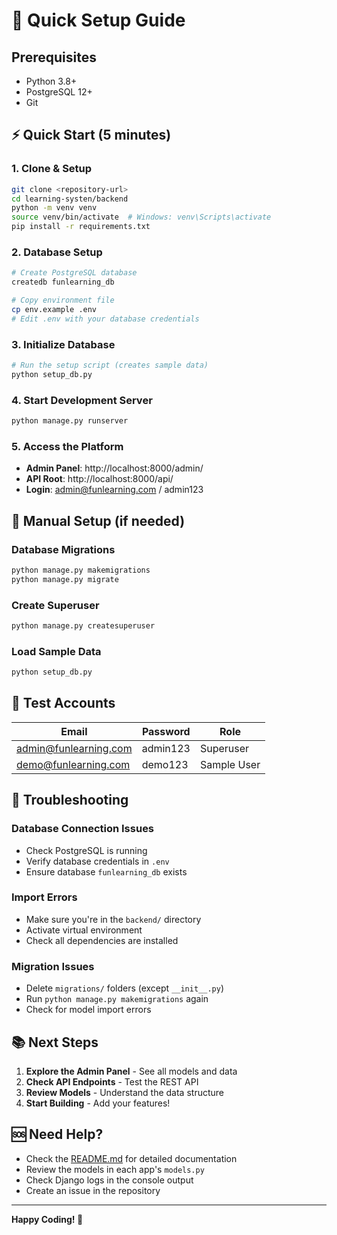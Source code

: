 # 🚀 Quick Setup Guide

## Prerequisites
- Python 3.8+
- PostgreSQL 12+
- Git

## ⚡ Quick Start (5 minutes)

### 1. Clone & Setup
```bash
git clone <repository-url>
cd learning-systen/backend
python -m venv venv
source venv/bin/activate  # Windows: venv\Scripts\activate
pip install -r requirements.txt
```

### 2. Database Setup
```bash
# Create PostgreSQL database
createdb funlearning_db

# Copy environment file
cp env.example .env
# Edit .env with your database credentials
```

### 3. Initialize Database
```bash
# Run the setup script (creates sample data)
python setup_db.py
```

### 4. Start Development Server
```bash
python manage.py runserver
```

### 5. Access the Platform
- **Admin Panel**: http://localhost:8000/admin/
- **API Root**: http://localhost:8000/api/
- **Login**: admin@funlearning.com / admin123

## 🔧 Manual Setup (if needed)

### Database Migrations
```bash
python manage.py makemigrations
python manage.py migrate
```

### Create Superuser
```bash
python manage.py createsuperuser
```

### Load Sample Data
```bash
python setup_db.py
```

## 📱 Test Accounts

| Email | Password | Role |
|-------|----------|------|
| admin@funlearning.com | admin123 | Superuser |
| demo@funlearning.com | demo123 | Sample User |

## 🐛 Troubleshooting

### Database Connection Issues
- Check PostgreSQL is running
- Verify database credentials in `.env`
- Ensure database `funlearning_db` exists

### Import Errors
- Make sure you're in the `backend/` directory
- Activate virtual environment
- Check all dependencies are installed

### Migration Issues
- Delete `migrations/` folders (except `__init__.py`)
- Run `python manage.py makemigrations` again
- Check for model import errors

## 📚 Next Steps

1. **Explore the Admin Panel** - See all models and data
2. **Check API Endpoints** - Test the REST API
3. **Review Models** - Understand the data structure
4. **Start Building** - Add your features!

## 🆘 Need Help?

- Check the [README.md](README.md) for detailed documentation
- Review the models in each app's `models.py`
- Check Django logs in the console output
- Create an issue in the repository

---

**Happy Coding! 🎉**
